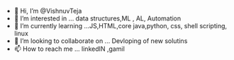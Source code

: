 - 👋 Hi, I’m @VishnuvTeja
- 👀 I’m interested in ... data structures,ML , AL, Automation 
- 🌱 I’m currently learning ...JS,HTML,core java,python, css, shell scripting, linux 
- 💞️ I’m looking to collaborate on ... Devloping of new solutins 
- 📫 How to reach me ... linkedIN ,gamil 

<!---
VishnuvTeja/VishnuvTeja is a ✨ special ✨ repository because its `README.md` (this file) appears on your GitHub profile.
You can click the Preview link to take a look at your changes.
--->
